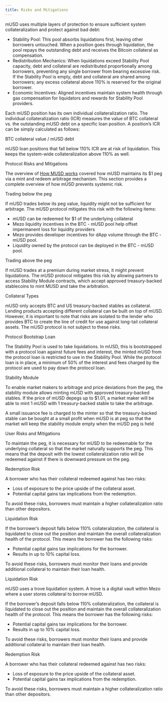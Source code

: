 ```yaml
---
title: Risks and Mitigations
---
```


mUSD uses multiple layers of protection to ensure sufficient system collateralization and protect against bad debt:

* Stability Pool: This pool absorbs liquidations first, leaving other borrowers untouched. When a position goes through liquidation, the pool repays the outstanding debt and receives the Bitcoin collateral as compensation.
* Redistribution Mechanics: When liquidations exceed Stability Pool capacity, debt and collateral are redistributed proportionally among borrowers, preventing any single borrower from bearing excessive risk. If the Stability Pool is empty, debt and collateral are shared among borrowers; any excess collateral above 110% is reserved for the original borrower.
* Economic Incentives: Aligned incentives maintain system health through gas compensation for liquidators and rewards for Stability Pool providers.

Each mUSD position has its own individual collateralization ratio. The individual collateralization ratio (ICR) measures the value of BTC collateral vs. the outstanding mUSD debt on a specific loan position. A position’s ICR can be simply calculated as follows:

BTC collateral value / mUSD debt

mUSD loan positions that fall below 110% ICR are at risk of liquidation. This keeps the system-wide collateralization above 110% as well.

Protocol Risks and Mitigations

The overview of [How MUSD works](/docs/users/musd#how-musd-works) covered how mUSD maintains its $1 peg via a mint and redeem arbitrage mechanism. This section provides a complete overview of how mUSD prevents systemic risk.

Trading below the peg

If mUSD trades below its peg value, liquidity might not be sufficient for arbitrage. The mUSD protocol mitigates this risk with the following items:

* mUSD can be redeemed for $1 of the underlying collateral
* Mezo liquidity incentives in the BTC - mUSD pool help offset impermanent loss for liquidity providers
* Mezo provides developer incentives for dApp volume through the BTC - mUSD pool.
* Liquidity owned by the protocol can be deployed in the BTC - mUSD pool.

Trading above the peg

If mUSD trades at a premium during market stress, it might prevent liquidations. The mUSD protocol mitigates this risk by allowing partners to access Stability Module contracts, which accept approved treasury-backed stablecoins to mint MUSD and take the arbitration.

Collateral Types

mUSD only accepts BTC and US treasury-backed stables as collateral. Lending products accepting different collateral can be built on top of mUSD. However, it is important to note that risks are isolated to the lender who provides BTC to create the line of credit for use against long-tail collateral assets. The mUSD protocol is not subject to these risks.

Protocol Bootstrap Loan

The Stability Pool is used to take liquidations. In mUSD, this is bootstrapped with a protocol loan against future fees and interest, the minted mUSD from the protocol loan is restricted to use in the Stability Pool. While the protocol loan is in place, a minimum of 50% of the interest and fees charged by the protocol are used to pay down the protocol loan.

Stability Module

To enable market makers to arbitrage and price deviations from the peg, the stability module allows minting mUSD with approved treasury-backed stables. If the price of mUSD depegs up to $1.01, a market maker will be able to mint 1 mUSD with 1 treasury-backed stable to take the arbitrage.

A small issuance fee is charged to the minter so that the treasury-backed stable can be bought at a small profit when mUSD is at peg so that the market will keep the stability module empty when the mUSD peg is held

User Risks and Mitigations

To maintain the peg, it is necessary for mUSD to be redeemable for the underlying collateral so that the market naturally supports the peg. This means that the deposit with the lowest collateralization ratio will be redeemed against if there is downward pressure on the peg.

Redemption Risk

A borrower who has their collateral redeemed against has two risks:

* Loss of exposure to the price upside of the collateral asset.
* Potential capital gains tax implications from the redemption.

To avoid these risks, borrowers must maintain a higher collateralization ratio than other depositors.

Liquidation Risk

If the borrower’s deposit falls below 110% collateralization, the collateral is liquidated to close out the position and maintain the overall collateralization health of the protocol. This means the borrower has the following risks:

* Potential capital gains tax implications for the borrower.
* Results in up to 10% capital loss.

To avoid these risks, borrowers must monitor their loans and provide additional collateral to maintain their loan health.

Liquidation Risk

mUSD uses a trove liquidation system. A trove is a digital vault within Mezo where a user stores collateral to borrow mUSD. 

If the borrower’s deposit falls below 110% collateralization, the collateral is liquidated to close out the position and maintain the overall collateralization health of the protocol. This means the borrower has the following risks:

* Potential capital gains tax implications for the borrower.
* Results in up to 10% capital loss.

To avoid these risks, borrowers must monitor their loans and provide additional collateral to maintain their loan health.

Redemption Risk 

A borrower who has their collateral redeemed against has two risks:

* Loss of exposure to the price upside of the collateral asset.
* Potential capital gains tax implications from the redemption.

To avoid these risks, borrowers must maintain a higher collateralization ratio than other depositors.

